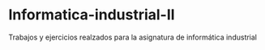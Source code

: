 # Informatica-industrial-II
 Trabajos y ejercicios realzados para la asignatura de informática industrial
